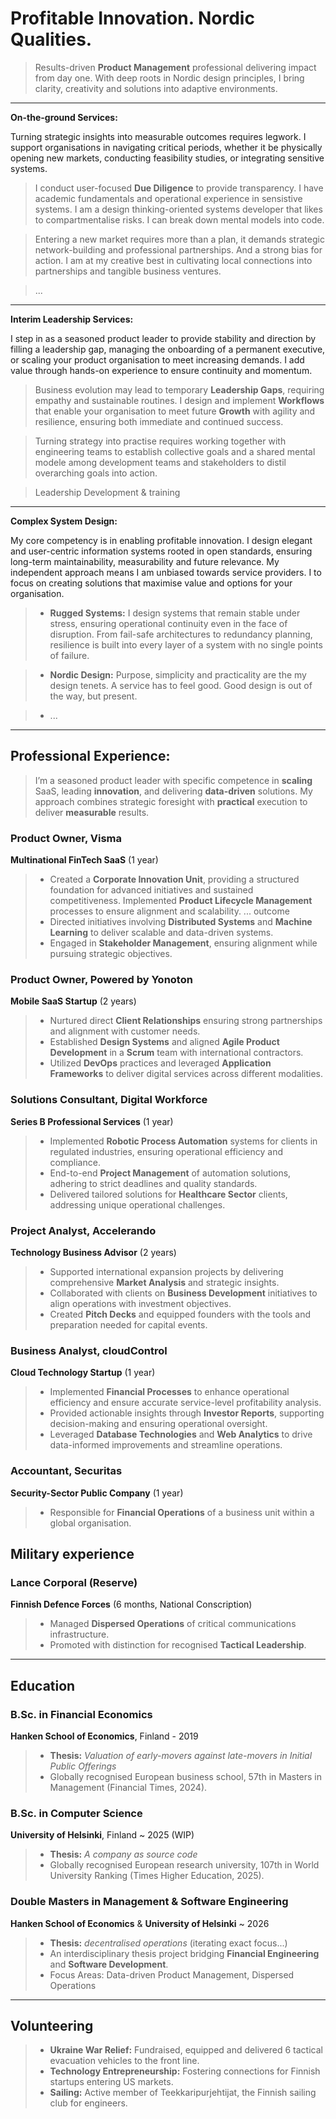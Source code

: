 # Profitable Innovation. Nordic Qualities.
> Results-driven **Product Management** professional delivering impact from day one. With deep roots in Nordic design principles, I bring clarity, creativity and solutions into adaptive environments.

---

**On-the-ground Services:**


Turning strategic insights into measurable outcomes requires legwork. I support organisations in navigating critical periods, whether it be physically opening new markets, conducting feasibility studies, or integrating sensitive systems. 

> I conduct user-focused **Due Diligence** to provide transparency. I have academic fundamentals and operational experience in sensistive systems. I am a design thinking-oriented systems developer that likes to compartmentalise risks. I can break down mental models into code.

> Entering a new market requires more than a plan, it demands strategic network-building and professional partnerships. And a strong bias for action. I am at my creative best in cultivating local connections into partnerships and tangible business ventures.

> ...

---

**Interim Leadership Services:**

I step in as a seasoned product leader to provide stability and direction by filling a leadership gap, managing the onboarding of a permanent executive, or scaling your product organisation to meet increasing demands. I add value through hands-on experience to ensure continuity and momentum.

> Business evolution may lead to temporary  **Leadership Gaps**, requiring empathy and sustainable routines. I design and implement **Workflows** that enable your organisation to meet future **Growth** with agility and resilience, ensuring both immediate and continued success.

> Turning strategy into practise requires working together with engineering teams to establish collective goals and a shared mental modele among development teams and stakeholders to distil overarching goals into action.

> Leadership Development & training 


---

**Complex System Design:**

My core competency is in enabling profitable innovation. I design elegant and user-centric information systems rooted in open standards, ensuring long-term maintainability, measurability and future relevance. My independent approach means I am unbiased towards service providers. I to focus on creating solutions that maximise value and options for your organisation.

>  - **Rugged Systems:**  I design systems that remain stable under stress, ensuring operational continuity even in the face of disruption. From fail-safe architectures to redundancy planning, resilience is built into every layer of a system with no single points of failure.

>  - **Nordic Design:** Purpose, simplicity and practicality are the my design tenets. A service has to feel good. Good design is out of the way, but present.

>  - ...


---

## Professional Experience:

> I’m a seasoned product leader with specific competence in **scaling** SaaS, leading **innovation**, and delivering **data-driven** solutions. My approach combines strategic foresight with **practical** execution to deliver **measurable** results.

### Product Owner, Visma  
**Multinational FinTech SaaS** (1 year) 

>   - Created a **Corporate Innovation Unit**, providing a structured foundation for advanced initiatives and sustained competitiveness. Implemented **Product Lifecycle Management** processes to ensure alignment and scalability. ... outcome
>   - Directed initiatives involving **Distributed Systems** and **Machine Learning** to deliver scalable and data-driven systems.
>   - Engaged in **Stakeholder Management**, ensuring alignment while pursuing strategic objectives.


### Product Owner, Powered by Yonoton
**Mobile SaaS Startup** (2 years)  

>   - Nurtured direct **Client Relationships** ensuring strong partnerships and alignment with customer needs.
>   - Established **Design Systems** and aligned **Agile Product Development** in a **Scrum** team with international contractors.
>   - Utilized **DevOps** practices and leveraged **Application Frameworks** to deliver digital services across different modalities.



### Solutions Consultant, Digital Workforce  
**Series B Professional Services** (1 year)

>   - Implemented **Robotic Process Automation** systems for clients in regulated industries, ensuring operational efficiency and compliance.
>   - End-to-end **Project Management** of automation solutions, adhering to strict deadlines and quality standards.  
>   - Delivered tailored solutions for **Healthcare Sector** clients, addressing unique operational challenges.



### Project Analyst, Accelerando  
**Technology Business Advisor**  (2 years)

>   - Supported international expansion projects by delivering comprehensive **Market Analysis** and strategic insights.
>   - Collaborated with clients on **Business Development** initiatives to align operations with investment objectives.
>   - Created **Pitch Decks** and equipped founders with the tools and preparation needed for capital events.


### Business Analyst, cloudControl  
**Cloud Technology Startup**  (1 year)

>   - Implemented **Financial Processes** to enhance operational efficiency and ensure accurate service-level profitability analysis.  
>   - Provided actionable insights through **Investor Reports**, supporting decision-making and ensuring operational oversight.
>   - Leveraged **Database Technologies** and **Web Analytics** to drive data-informed improvements and streamline operations.



### Accountant, Securitas  
**Security-Sector Public Company** (1 year)

>   - Responsible for **Financial Operations** of a business unit within a global organisation.  


## Military experience

### Lance Corporal (Reserve)
**Finnish Defence Forces** (6 months, National Conscription) 

>   - Managed **Dispersed Operations** of critical communications infrastructure.
>   - Promoted with distinction for recognised **Tactical Leadership**.



---

## Education


### B.Sc. in Financial Economics
**Hanken School of Economics**, Finland - 2019
>   - **Thesis:** *Valuation of early-movers against late-movers in Initial Public Offerings*
>   - Globally recognised European business school, 57th in Masters in Management (Financial Times, 2024).


### B.Sc. in Computer Science
**University of Helsinki**, Finland ~ 2025 (WIP)
>  - **Thesis:**   *A company as source code*
>  - Globally recognised European research university, 107th in World University Ranking (Times Higher Education, 2025).   
 

### Double Masters in Management & Software Engineering  
**Hanken School of Economics** & **University of Helsinki** ~ 2026
> - **Thesis:** *decentralised  operations* (iterating exact focus...)
> - An interdisciplinary thesis project bridging **Financial Engineering** and **Software Development**.
> - Focus Areas: Data-driven Product Management, Dispersed Operations

---
## Volunteering  

> - **Ukraine War Relief:** Fundraised, equipped and delivered 6 tactical evacuation vehicles to the front line.
> - **Technology Entrepreneurship:** Fostering connections for Finnish startups entering US markets.
> - **Sailing:** Active member of Teekkaripurjehtijat, the Finnish sailing club for engineers.
